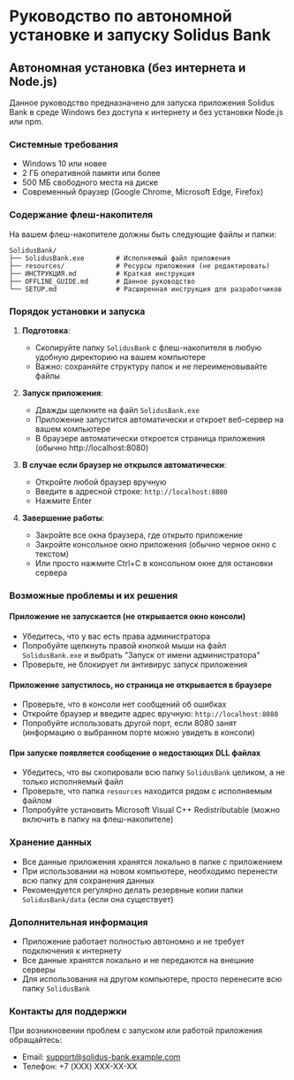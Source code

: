 
# Руководство по автономной установке и запуску Solidus Bank

## Автономная установка (без интернета и Node.js)

Данное руководство предназначено для запуска приложения Solidus Bank в среде Windows без доступа к интернету и без установки Node.js или npm.

### Системные требования

- Windows 10 или новее
- 2 ГБ оперативной памяти или более
- 500 МБ свободного места на диске
- Современный браузер (Google Chrome, Microsoft Edge, Firefox)

### Содержание флеш-накопителя

На вашем флеш-накопителе должны быть следующие файлы и папки:

```
SolidusBank/
├── SolidusBank.exe        # Исполняемый файл приложения
├── resources/             # Ресурсы приложения (не редактировать)
├── ИНСТРУКЦИЯ.md          # Краткая инструкция
├── OFFLINE_GUIDE.md       # Данное руководство
└── SETUP.md               # Расширенная инструкция для разработчиков
```

### Порядок установки и запуска

1. **Подготовка**:
   - Скопируйте папку `SolidusBank` с флеш-накопителя в любую удобную директорию на вашем компьютере
   - Важно: сохраняйте структуру папок и не переименовывайте файлы

2. **Запуск приложения**:
   - Дважды щелкните на файл `SolidusBank.exe`
   - Приложение запустится автоматически и откроет веб-сервер на вашем компьютере
   - В браузере автоматически откроется страница приложения (обычно http://localhost:8080)
   
3. **В случае если браузер не открылся автоматически**:
   - Откройте любой браузер вручную
   - Введите в адресной строке: `http://localhost:8080`
   - Нажмите Enter

4. **Завершение работы**:
   - Закройте все окна браузера, где открыто приложение
   - Закройте консольное окно приложения (обычно черное окно с текстом)
   - Или просто нажмите Ctrl+C в консольном окне для остановки сервера

### Возможные проблемы и их решения

#### Приложение не запускается (не открывается окно консоли)

- Убедитесь, что у вас есть права администратора
- Попробуйте щелкнуть правой кнопкой мыши на файл `SolidusBank.exe` и выбрать "Запуск от имени администратора"
- Проверьте, не блокирует ли антивирус запуск приложения

#### Приложение запустилось, но страница не открывается в браузере

- Проверьте, что в консоли нет сообщений об ошибках
- Откройте браузер и введите адрес вручную: `http://localhost:8080`
- Попробуйте использовать другой порт, если 8080 занят (информацию о выбранном порте можно увидеть в консоли)

#### При запуске появляется сообщение о недостающих DLL файлах

- Убедитесь, что вы скопировали всю папку `SolidusBank` целиком, а не только исполняемый файл
- Проверьте, что папка `resources` находится рядом с исполняемым файлом
- Попробуйте установить Microsoft Visual C++ Redistributable (можно включить в папку на флеш-накопителе)

### Хранение данных

- Все данные приложения хранятся локально в папке с приложением
- При использовании на новом компьютере, необходимо перенести всю папку для сохранения данных
- Рекомендуется регулярно делать резервные копии папки `SolidusBank/data` (если она существует)

### Дополнительная информация

- Приложение работает полностью автономно и не требует подключения к интернету
- Все данные хранятся локально и не передаются на внешние серверы
- Для использования на другом компьютере, просто перенесите всю папку `SolidusBank`

### Контакты для поддержки

При возникновении проблем с запуском или работой приложения обращайтесь:
- Email: support@solidus-bank.example.com
- Телефон: +7 (XXX) XXX-XX-XX
